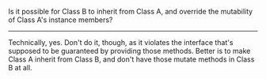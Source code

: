 Is it possible for Class B to inherit from Class A, and override the mutability of Class A's instance members?

----

Technically, yes. Don't do it, though, as it violates the interface that's supposed to be guaranteed by providing those methods. Better is to make Class A inherit from Class B, and don't have those mutate methods in Class B at all.
